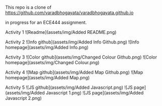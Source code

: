 This repo is a clone of
https://github.com/varadbhogayata/varadbhogayata.github.io

in progress for an ECE444 assignment.

Activity 1
![Readme](assets/img/Added README.png)

Activity 2
![Info github](assets/img/Added Info Github.png)
![Info homepage](assets/img/Added Info.png)

Activity 3
![Color github](assets/img/Changed Colour Github.png)
![Color homepage](assets/img/Changed Colour.png)

Activity 4
![Map github](assets/img/Added Map Github.png)
![Map homepage](assets/img/Added Map.png)

Activity 5
![JS github](assets/img/Added Javascript.png)
![JS page](assets/img/Added Javascript 1.png)
![JS page](assets/img/Added Javascript 2.png)
